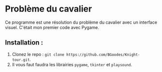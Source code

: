# Problème du cavalier
Ce programme est une résolution du problème du cavalier avec un interface visuel. C'était mon premier code avec Pygame.

## Installation :
1. Clonez le repo : `git clone https://github.com/BGoodes/Knight-tour.git`.
2. Il vous faut faudra les librairies `pygame`, `tkinter` et `playsound`.
